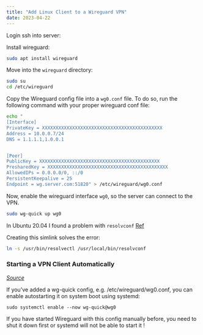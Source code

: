 ```yaml
---
title: "Add Linux Client to a Wireguard VPN"
date: 2023-04-22
---
```


Login ssh into server:

Install wireguard:

```bash
sudo apt install wireguard
```

Move into the `wireguard` directory:

```bash
sudo su
cd /etc/wireguard
```

Copy the Wireguard config file into a `wg0.conf` file. To do so, run the following command with your proper wireguard conf file:

```bash
echo "
[Interface]  
PrivateKey = XXXXXXXXXXXXXXXXXXXXXXXXXXXXXXXXXXXXXXXXXXXX
Address = 10.0.0.7/24
DNS = 1.1.1.1,1.0.0.1


[Peer]
PublicKey = XXXXXXXXXXXXXXXXXXXXXXXXXXXXXXXXXXXXXXXXXXXX
PresharedKey = XXXXXXXXXXXXXXXXXXXXXXXXXXXXXXXXXXXXXXXXXXXX
AllowedIPs = 0.0.0.0/0, ::/0
PersistentKeepalive = 25
Endpoint = wg.server.com:51820" > /etc/wireguard/wg0.conf
```

Now, enable the wireguard interface `wg0`, so the server can connect to the VPN.

```bash
sudo wg-quick up wg0
```

In Ubuntu 20.04 I found a problem with `resolvconf` [Ref](https://superuser.com/questions/1500691/usr-bin-wg-quick-line-31-resolvconf-command-not-found-wireguard-debian)

Creating this simlink solves the error: 

```bash
ln -s /usr/bin/resolvectl /usr/local/bin/resolvconf
```

### Starting a VPN Client Automatically

[_Source_](https://techoverflow.net/2021/07/02/how-to-autostart-wireguard-using-systemd-wg-quick/)

If you’ve added a wg-quick config, e.g. /etc/wireguard/wg0.conf, you can enable autostarting it on system boot using systemd:

```
sudo systemctl enable --now wg-quick@wg0
```

If you have started Wireguard with this config manually before, you need to shut it down first or systemd will not be able to start it !



